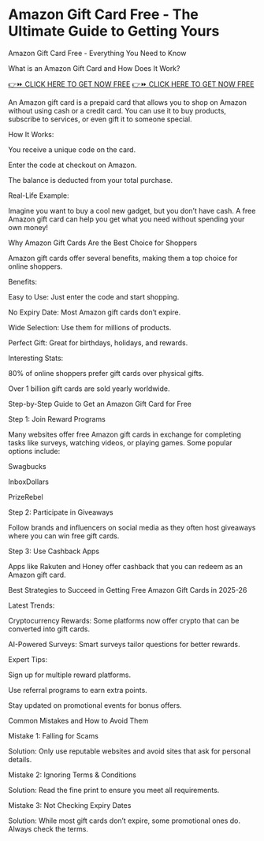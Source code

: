 # Amazon Gift Card Free - The Ultimate Guide to Getting Yours
Amazon Gift Card Free - Everything You Need to Know

What is an Amazon Gift Card and How Does It Work?

[👉⏩ CLICK HERE TO GET NOW FREE](https://ecomadboosters.xyz/free%20amazon%20gift%20card/)
[👉⏩ CLICK HERE TO GET NOW FREE](https://ecomadboosters.xyz/free%20amazon%20gift%20card/)

An Amazon gift card is a prepaid card that allows you to shop on Amazon without using cash or a credit card. You can use it to buy products, subscribe to services, or even gift it to someone special.

How It Works:

You receive a unique code on the card.

Enter the code at checkout on Amazon.

The balance is deducted from your total purchase.

Real-Life Example:

Imagine you want to buy a cool new gadget, but you don’t have cash. A free Amazon gift card can help you get what you need without spending your own money!

Why Amazon Gift Cards Are the Best Choice for Shoppers

Amazon gift cards offer several benefits, making them a top choice for online shoppers.

Benefits:

Easy to Use: Just enter the code and start shopping.

No Expiry Date: Most Amazon gift cards don’t expire.

Wide Selection: Use them for millions of products.

Perfect Gift: Great for birthdays, holidays, and rewards.

Interesting Stats:

80% of online shoppers prefer gift cards over physical gifts.

Over 1 billion gift cards are sold yearly worldwide.

Step-by-Step Guide to Get an Amazon Gift Card for Free

Step 1: Join Reward Programs

Many websites offer free Amazon gift cards in exchange for completing tasks like surveys, watching videos, or playing games. Some popular options include:

Swagbucks

InboxDollars

PrizeRebel

Step 2: Participate in Giveaways

Follow brands and influencers on social media as they often host giveaways where you can win free gift cards.

Step 3: Use Cashback Apps

Apps like Rakuten and Honey offer cashback that you can redeem as an Amazon gift card.

Best Strategies to Succeed in Getting Free Amazon Gift Cards in 2025-26

Latest Trends:

Cryptocurrency Rewards: Some platforms now offer crypto that can be converted into gift cards.

AI-Powered Surveys: Smart surveys tailor questions for better rewards.

Expert Tips:

Sign up for multiple reward platforms.

Use referral programs to earn extra points.

Stay updated on promotional events for bonus offers.

Common Mistakes and How to Avoid Them

Mistake 1: Falling for Scams

Solution: Only use reputable websites and avoid sites that ask for personal details.

Mistake 2: Ignoring Terms & Conditions

Solution: Read the fine print to ensure you meet all requirements.

Mistake 3: Not Checking Expiry Dates

Solution: While most gift cards don’t expire, some promotional ones do. Always check the terms.
